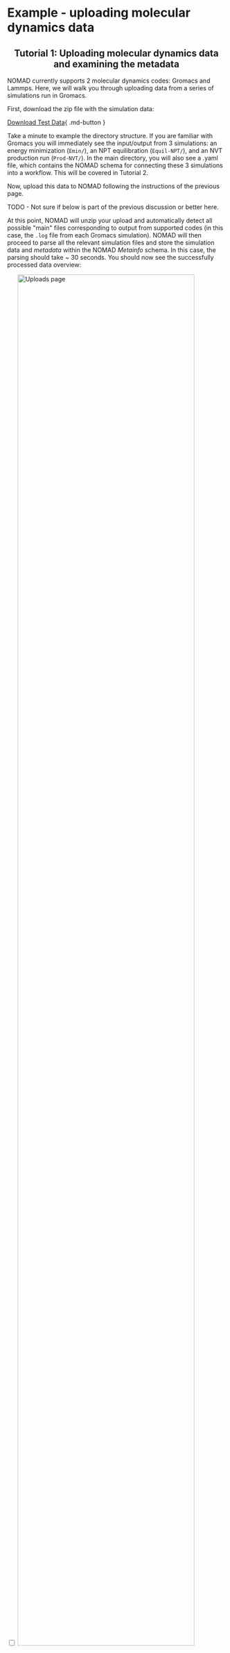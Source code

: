 # Example - uploading molecular dynamics data

## <center> **Tutorial 1: Uploading molecular dynamics data and examining the metadata** </center>

NOMAD currently supports 2 molecular dynamics codes: Gromacs and Lammps. Here, we will walk you through uploading data from a series of simulations run in Gromacs.

First, download the zip file with the simulation data:

[Download Test Data](/assets/md_tutorial_1/water_workflow.zip){ .md-button }

Take a minute to example the directory structure. If you are familiar with Gromacs you will immediately see the input/output from 3 simulations: an energy minimization (`Emin/`), an NPT equilibration (`Equil-NPT/`), and an NVT production run (`Prod-NVT/`). In the main directory, you will also see a .yaml file, which contains the NOMAD schema for connecting these 3 simulations into a workflow. This will be covered in Tutorial 2.

Now, upload this data to NOMAD following the instructions of the previous page.

<!-- Click **CREATE A NEW UPLOAD**, and then you can either drop the `water_workflow.zip` file directly or click **CLICK OR DROP FILES** to find the file within your file system. Note that there is currently a 32GB file size limit per upload. This will likely be expanded in the future, and exceptions can be received by contacting the NOMAD team. NOMAD's approach to the large data sets generated by molecular dynamics simulations is still under development. A deeper discussion of this topic is beyond the scope of this initial tutorial series, but will be addressed in the future. -->

TODO - Not sure if below is part of the previous discussion or better here.

At this point, NOMAD will unzip your upload and automatically detect all possible "main" files corresponding to output from supported codes (in this case, the `.log` file from each Gromacs simulation). NOMAD will then proceed to parse all the relevant simulation files and store the simulation data and *metadata* within the NOMAD *Metainfo* schema. In this case, the parsing should take ~ 30 seconds. You should now see the successfully processed data overview:

<div class="click-zoom">
    <label>
        <input type="checkbox">
        <img src="/assets/md_tutorial_1/Processed_data_edited.png" alt="Uploads page" width="90%" title="Uploads page.">
    </label>
</div>

TODO - maybe here I should move over the description of the various sections of the upload page?

Let's examine the production simulation by clicking the 3 dots to the right of the entry labeled `Prod-NVT/mdrun_Prod-NVT.log`, circled in green in the above image. You will now be on the **OVERVIEW** page for this entry, which aims to provide a simple description of this entry through visualizations of the system itself, some key observables, and some of the overarching metadata. The **OVERVIEW** page will be examined in detail in Tutorial 2. For now, we will focus on how the uploaded data is stored within the NOMAD repository. In addition to the **OVERVIEW** tab, there are 3 other tabs at the top of the page: **FILES**, **DATA**, and **LOGS**.

Click on the **FILES** tab. Here you will find all the raw data that was uploaded via the .zip file, retained within the original file system structure. The raw files are stored in the repository and can be downloaded at any time.

Now click on the **LOGS** tab. Here you will find some technical information about the data processing along with any warnings or errors that were raised by the NOMAD software.

Finally, click on the **DATA** tab. Here you can navigate through the NOMAD *Metainfo* for this entry, i.e., the processed and normalized version of the simulation data and metadata.

Navigate to section **run** &rarr; **program**, where we find some basic information about the simulation code (name and version):

<div class="click-zoom">
    <label>
        <input type="checkbox">
        <img src="/assets/md_tutorial_1/Run_Program.png" alt="Uploads page" width="90%" title="Uploads page.">
    </label>
</div>

Now navigate to section **run** &rarr; **method**:

<div class="click-zoom">
    <label>
        <input type="checkbox">
        <img src="/assets/md_tutorial_1/Run_Method.png" alt="Uploads page" width="90%" title="Uploads page.">
    </label>
</div>

Under **atom_parameters** you will find a list of force-field-dependent atom attributes such as mass and charge. Under **force_field** &rarr; **model** &rarr; **contributions** you will find a list of intramolecular interactions defined for this simulation. The development of metadata for a more comprehensive storage of force fields in NOMAD is currently underway. Under **force_field** &rarr; **force_calculations** you will find some basic input parameters dealing with the calculation of forces in this simulation.

Navigate to section **run** &rarr; **system** &rarr; **0**:

<div class="click-zoom">
    <label>
        <input type="checkbox">
        <img src="/assets/md_tutorial_1/Run_System_0.png" alt="Uploads page" width="90%" title="Uploads page.">
    </label>
</div>

The **system** section holds the configurational information from this entry. The first item in this section, **0**, corresponds to the first saved configuration within the simulation trajectory. Now click on the atoms section:

<div class="click-zoom">
    <label>
        <input type="checkbox">
        <img src="/assets/md_tutorial_1/Run_System_0_Atoms.png" alt="Uploads page" width="90%" title="Uploads page.">
    </label>
</div>

There will be a prompt to ask if you would like to visualize the system. If you click yes, the particles within the simulation box will be displayed. (The visualizer can also be accessed with additional features in the **OVERVIEW** page). In the **atoms** section, various atom attributes are stored, e.g., the positions and velocities of each atom for this frame. Notice that the simulation trajectory is stored as a list of repeating dictionaries, as opposed to the typical dictionary of lists that may be found in trajectory analysis software, such as *MDAnalysis*. In short, this is done for consistency with data from other methods that are stored in the NOMAD repository. However, when working with the data from a particular entry, there are tools in NOMAD to easily convert the *Metainfo* to a more convenient format for analysis. More about this in Tutorial 3.

Now click on the **atoms_group** section:

<div class="click-zoom">
    <label>
        <input type="checkbox">
        <img src="/assets/md_tutorial_1/Run_System_0_AtomsGroup.png" alt="Uploads page" width="90%" title="Uploads page.">
    </label>
</div>

This section holds a hierarchical organization of the system (denoted in the following as the *topology*), based on the *bonds* defined in the force field used for this simulation. By default, the first level of this hierarchy contains *molecule groups*, which group together all molecules of the same type. Now, by clicking the **atoms_group** subsection of this group, you reach the next level down, which contains each molecule within the current molecule group. Similarly to these molecule groups and molecule levels, monomer groups and monomer levels will be defined for polymer systems. The individual atoms within each molecule are not explicitly stored within this hierarchy, but are simply referenced via their indices within the **atoms** section. Take a few minutes to examime this hierarchy and the stored quantities in more detail. Note that at the moment the hierarchy is only stored in the first entry of **system**.

Now go back and navigate to section **run** &rarr; **calculation** &rarr; **0**:

<div class="click-zoom">
    <label>
        <input type="checkbox">
        <img src="/assets/md_tutorial_1/Run_Calculation_0.png" alt="Uploads page" width="90%" title="Uploads page.">
    </label>
</div>

The **calculation** section contains any saved thermodynamic quantities that are a function of a single configuration, e.g., energy, pressure, temperature, etc., as well as any saved force information for the atoms within each configuration.

### <u> **Exercises** </u>

1. What are the oxygen and hydrogen atom types used in the force field for this simulation?

2. What is the step number of the last saved configuration of this simulation? What is the corresponding time for this configuration?

3. (CHALLENGE) Which thermostat is used for temperature coupling in this simulation? What is the frequency of temperature coupling?

